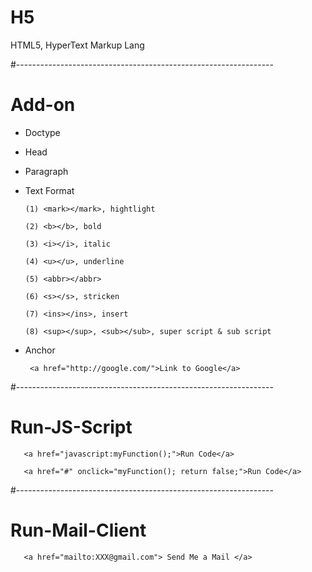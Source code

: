 # H5
HTML5, HyperText Markup Lang

#----------------------------------------------------------------

# Add-on

* Doctype

* Head

* Paragraph

* Text Format


      (1) <mark></mark>, hightlight

      (2) <b></b>, bold

      (3) <i></i>, italic

      (4) <u></u>, underline

      (5) <abbr></abbr>
      
      (6) <s></s>, stricken
      
      (7) <ins></ins>, insert
      
      (8) <sup></sup>, <sub></sub>, super script & sub script
      
* Anchor

       <a href="http://google.com/">Link to Google</a>
       
#----------------------------------------------------------------

# Run-JS-Script

       <a href="javascript:myFunction();">Run Code</a>

       <a href="#" onclick="myFunction(); return false;">Run Code</a>
       
#----------------------------------------------------------------

# Run-Mail-Client

       <a href="mailto:XXX@gmail.com"> Send Me a Mail </a>


      
